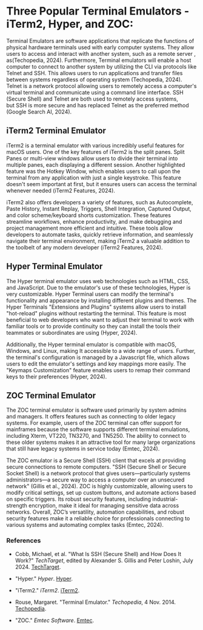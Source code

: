 # Three Popular Terminal Emulators - iTerm2, Hyper, and ZOC:

Terminal Emulators are software applications that replicate the functions of physical hardware terminals used with early computer systems. They allow users to access and interact with another system, such as a remote server , as(Techopedia, 2024). Furthermore, Terminal emulators will enable a host computer to connect to another system by utilizing the CLI via protocols like Telnet and SSH. This allows users to run applications and transfer files between systems regardless of operating system (Techopedia, 2024). Telnet is a network protocol allowing users to remotely access a computer's virtual terminal and communicate using a command line interface. SSH (Secure Shell) and Telnet are both used to remotely access systems, but SSH is more secure and has replaced Telnet as the preferred method (Google Search AI, 2024). 

## iTerm2 Terminal Emulator
iTerm2 is a terminal emulator with various incredibly useful features for macOS users. One of the key features of iTerm2 is the split panes. Split Panes or multi-view windows allow users to divide their terminal into multiple panes, each displaying a different session. Another highlighted feature was the Hotkey Window, which enables users to call upon the terminal from any application with just a single keystroke. This feature doesn't seem important at first, but it ensures users can access the terminal whenever needed (iTerm2 Features, 2024). 

iTerm2 also offers developers a variety of features, such as Autocomplete, Paste History, Instant Replay, Triggers, Shell Integration, Captured Output, and color scheme/keyboard shorts customization. These features streamline workflows, enhance productivity, and make debugging and project management more efficient and intuitive. These tools allow developers to automate tasks, quickly retrieve information, and seamlessly navigate their terminal environment, making iTerm2 a valuable addition to the toolbelt of any modern developer (iTerm2 Features, 2024).

## Hyper Terminal Emulator
The Hyper terminal emulator uses web technologies such as HTML, CSS, and JavaScript. Due to the emulator's use of these technologies, Hyper is very customizable. Hyper Terminal users can modify the terminal's functionality and appearance by installing different plugins and themes. The Hyper Terminals "Extensions and Plugins" systems allow users to install "hot-reload" plugins without restarting the terminal. This feature is most beneficial to web developers who want to adjust their terminal to work with familiar tools or to provide continuity so they can install the tools their teammates or subordinates are using (Hyper, 2024). 

Additionally, the Hyper terminal emulator is compatible with macOS, Windows, and Linux, making It accessible to a wide range of users. Further, the terminal's configuration is managed by a Javascript file, which allows users to edit the emulator's settings and key mappings more easily. The "Keymaps Customization" feature enables users to remap their command keys to their preferences (Hyper, 2024). 

## ZOC Terminal Emulator
The ZOC terminal emulator is software used primarily by system admins and managers. It offers features such as connecting to older legacy systems. For example, users of the ZOC terminal can offer support for mainframes because the software supports different terminal emulations, including Xterm, VT220, TN3270, and TN5250. The ability to connect to these older systems makes it an attractive tool for many large organizations that still have legacy systems in service today (Emtec, 2024). 

The ZOC emulator is a Secure Shell (SSH) client that excels at providing secure connections to remote computers. "SSH (Secure Shell or Secure Socket Shell) is a network protocol that gives users—particularly systems administrators—a secure way to access a computer over an unsecured network" (Gillis et al., 2024). ZOC is highly customizable, allowing users to modify critical settings, set up custom buttons, and automate actions based on specific triggers. Its robust security features, including industrial-strength encryption, make it ideal for managing sensitive data across networks. Overall, ZOC’s versatility, automation capabilities, and robust security features make it a reliable choice for professionals connecting to various systems and automating complex tasks (Emtec, 2024).

### References 
- Cobb, Michael, et al. "What Is SSH (Secure Shell) and How Does It Work?" *TechTarget*, edited by Alexander S. Gillis and Peter Loshin, July 2024. [TechTarget](https://www.techtarget.com/searchsecurity/definition/Secure-Shell).

- "Hyper." *Hyper*. [Hyper](https://hyper.is/).

- "iTerm2." *iTerm2*. [iTerm2](https://iterm2.com/features.html).

- Rouse, Margaret. "Terminal Emulator." *Techopedia*, 4 Nov. 2014. [Techopedia](https://www.techopedia.com/definition/22526/terminal-emulator).

- "ZOC." *Emtec Software*. [Emtec](https://www.emtec.com/zoc/index.html).
